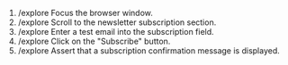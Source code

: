 1. /explore Focus the browser window.
2. /explore Scroll to the newsletter subscription section.
3. /explore Enter a test email into the subscription field.
4. /explore Click on the "Subscribe" button.
5. /explore Assert that a subscription confirmation message is displayed.